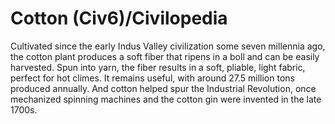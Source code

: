 # Cotton (Civ6)/Civilopedia

Cultivated since the early Indus Valley civilization some seven millennia ago, the cotton plant produces a soft fiber that ripens in a boll and can be easily harvested. Spun into yarn, the fiber results in a soft, pliable, light fabric, perfect for hot climes. It remains useful, with around 27.5 million tons produced annually. And cotton helped spur the Industrial Revolution, once mechanized spinning machines and the cotton gin were invented in the late 1700s.